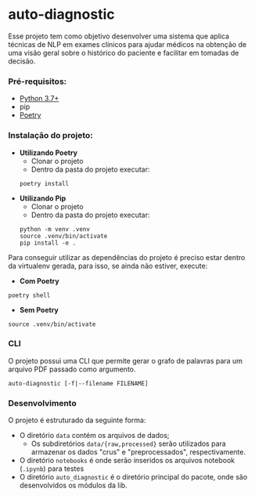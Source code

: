 # auto-diagnostic

Esse projeto tem como objetivo desenvolver uma sistema que aplica técnicas de NLP em exames clínicos para ajudar médicos na obtenção de uma visão geral sobre o histórico do paciente e facilitar em tomadas de decisão.

### Pré-requisitos:

- [Python 3.7+](https://www.python.org/downloads/)
- pip
- [Poetry](https://python-poetry.org/)

### Instalação do projeto:

- **Utilizando Poetry**
    + Clonar o projeto
    + Dentro da pasta do projeto executar:
    ```
    poetry install
    ```
- **Utilizando Pip**
    + Clonar o projeto
    + Dentro da pasta do projeto executar:
    ```
    python -m venv .venv
    source .venv/bin/activate
    pip install -e .
    ```

Para conseguir utilizar as dependências do projeto é preciso estar dentro da virtualenv gerada, para isso, se ainda não estiver, execute:

- **Com Poetry**
```
poetry shell
```

- **Sem Poetry**
```
source .venv/bin/activate
```

### CLI

O projeto possui uma CLI que permite gerar o grafo de palavras para um arquivo PDF passado como argumento.

```
auto-diagnostic [-f|--filename FILENAME]
```

### Desenvolvimento

O projeto é estruturado da seguinte forma:

- O diretório `data` contém os arquivos de dados;
    + Os subdiretórios `data/{raw,processed}` serão utilizados para armazenar os dados "crus" e "preprocessados", respectivamente.
- O diretório `notebooks` é onde serão inseridos os arquivos notebook (`.ipynb`) para testes
- O diretório `auto_diagnostic` é o diretório principal do pacote, onde são desenvolvidos os módulos da lib.

